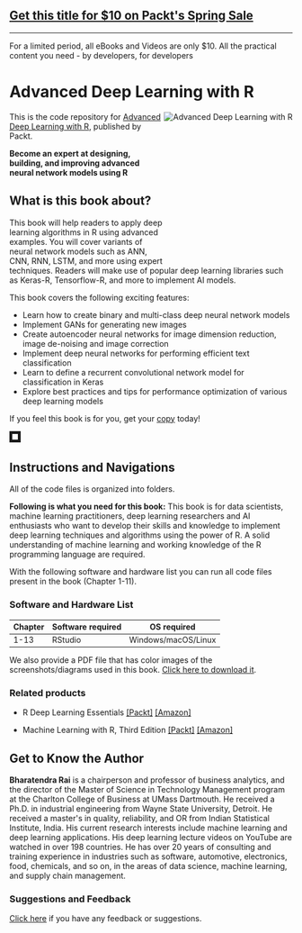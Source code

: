 ## [Get this title for $10 on Packt's Spring Sale](https://www.packt.com/B11695?utm_source=github&utm_medium=packt-github-repo&utm_campaign=spring_10_dollar_2022)
-----
For a limited period, all eBooks and Videos are only $10. All the practical content you need \- by developers, for developers

# Advanced Deep Learning with R

<a href="https://www.packtpub.com/data/advanced-deep-learning-with-r?utm_source=github&utm_medium=repository&utm_campaign=9781789538779"><img src="https://www.packtpub.com/media/catalog/product/cache/e4d64343b1bc593f1c5348fe05efa4a6/9/7/9781789538779-original.jpeg" alt="Advanced Deep Learning with R" height="256px" align="right"></a>

This is the code repository for [Advanced Deep Learning with R](https://www.packtpub.com/data/advanced-deep-learning-with-r?utm_source=github&utm_medium=repository&utm_campaign=9781789538779), published by Packt.

**Become an expert at designing, building, and improving advanced neural network models using R**

## What is this book about?
This book will help readers to apply deep learning algorithms in R using advanced examples. You will cover variants of neural network models such as ANN, CNN, RNN, LSTM, and more using expert techniques. Readers will make use of popular deep learning libraries such as Keras-R, Tensorflow-R, and more to implement AI models.

This book covers the following exciting features: 
* Learn how to create binary and multi-class deep neural network models
* Implement GANs for generating new images
* Create autoencoder neural networks for image dimension reduction, image de-noising and image correction
* Implement deep neural networks for performing efficient text classification
* Learn to define a recurrent convolutional network model for classification in Keras
* Explore best practices and tips for performance optimization of various deep learning models

If you feel this book is for you, get your [copy](https://www.amazon.com/dp/1789538777) today!

<a href="https://www.packtpub.com/?utm_source=github&utm_medium=banner&utm_campaign=GitHubBanner"><img src="https://raw.githubusercontent.com/PacktPublishing/GitHub/master/GitHub.png" alt="https://www.packtpub.com/" border="5" /></a>

## Instructions and Navigations
All of the code files is organized into folders. 


**Following is what you need for this book:**
This book is for data scientists, machine learning practitioners, deep learning researchers and AI enthusiasts who want to develop their skills and knowledge to implement deep learning techniques and algorithms using the power of R. A solid understanding of machine learning and working knowledge of the R programming language are required.

With the following software and hardware list you can run all code files present in the book (Chapter 1-11).

### Software and Hardware List

| Chapter  | Software required                                     | OS required                        |
| -------- | ------------------------------------------------------| -----------------------------------|
| 1-13     | RStudio                                               | Windows/macOS/Linux                |

We also provide a PDF file that has color images of the screenshots/diagrams used in this book. [Click here to download it](https://static.packt-cdn.com/downloads/9781789538779_ColorImages.pdf).


### Related products <Other books you may enjoy>
* R Deep Learning Essentials [[Packt]](https://www.packtpub.com/big-data-and-business-intelligence/r-deep-learning-essentials-second-edition?utm_source=github&utm_medium=repository&utm_campaign=9781788992893) [[Amazon]](https://www.amazon.com/dp/178899289X)

* Machine Learning with R, Third Edition [[Packt]](https://www.packtpub.com/big-data-and-business-intelligence/machine-learning-r-third-edition?utm_source=github&utm_medium=repository&utm_campaign=9781788295864) [[Amazon]](https://www.amazon.com/dp/1788295862)

## Get to Know the Author
**Bharatendra Rai** 
is a chairperson and professor of business analytics, and the director of the Master of Science in Technology Management program at the Charlton College of Business at UMass Dartmouth. He received a Ph.D. in industrial engineering from Wayne State University, Detroit. He received a master's in quality, reliability, and OR from Indian Statistical Institute, India. His current research interests include machine learning and deep learning applications. His deep learning lecture videos on YouTube are watched in over 198 countries. He has over 20 years of consulting and training experience in industries such as software, automotive, electronics, food, chemicals, and so on, in the areas of data science, machine learning, and supply chain management.


### Suggestions and Feedback
[Click here](https://docs.google.com/forms/d/e/1FAIpQLSdy7dATC6QmEL81FIUuymZ0Wy9vH1jHkvpY57OiMeKGqib_Ow/viewform) if you have any feedback or suggestions.

